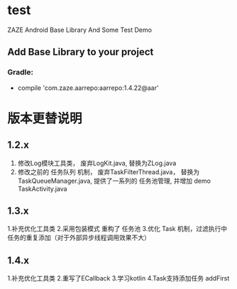 # test

ZAZE Android Base Library And Some Test Demo


## Add Base Library to your project

### Gradle:

-    compile 'com.zaze.aarrepo:aarrepo:1.4.22@aar'


# 版本更替说明

## 1.2.x

1. 修改Log模块工具类， 废弃LogKit.java, 替换为ZLog.java
2. 修改之前的 任务队列 机制， 废弃TaskFilterThread.java， 替换为 TaskQueueManager.java, 提供了一系列的 任务池管理,
并增加 demo  TaskActivity.java

## 1.3.x
1.补充优化工具类
2.采用包装模式 重构了 任务池
3.优化 Task 机制，过滤执行中任务的重复添加（对于外部异步线程调用效果不大）

## 1.4.x
1.补充优化工具类
2.重写了ECallback
3.学习kotlin
4.Task支持添加任务 addFirst
